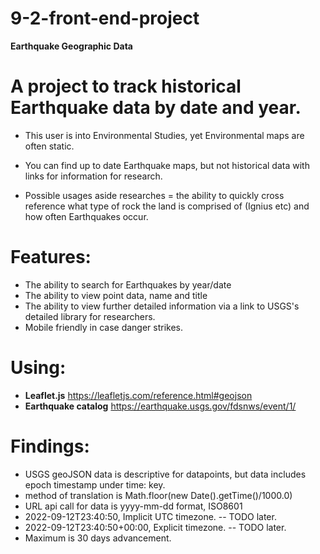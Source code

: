 # 9-2-front-end-project
**Earthquake Geographic Data**

# A project to track historical Earthquake data by date and year.

- This user is into Environmental Studies, yet Environmental maps are often static.

- You can find up to date Earthquake maps, but not historical data with links for information for research.

- Possible usages aside researches = the ability to quickly cross reference what type of rock the land is comprised of (Ignius etc) and how often Earthquakes occur.


# Features:
- The ability to search for Earthquakes by year/date
- The ability to view point data, name and title
- The ability to view further detailed information via a link to USGS's detailed library for researchers.
- Mobile friendly in case danger strikes.


# Using:
- **Leaflet.js** https://leafletjs.com/reference.html#geojson
- **Earthquake catalog** https://earthquake.usgs.gov/fdsnws/event/1/

#  Findings:
- USGS geoJSON data is descriptive for datapoints, but data includes epoch timestamp under time: key.
- method of translation is Math.floor(new Date().getTime()/1000.0) 
- URL api call for data is yyyy-mm-dd format, ISO8601
- 2022-09-12T23:40:50, Implicit UTC timezone.  -- TODO later.
- 2022-09-12T23:40:50+00:00, Explicit timezone. -- TODO later.
- Maximum is 30 days advancement.
